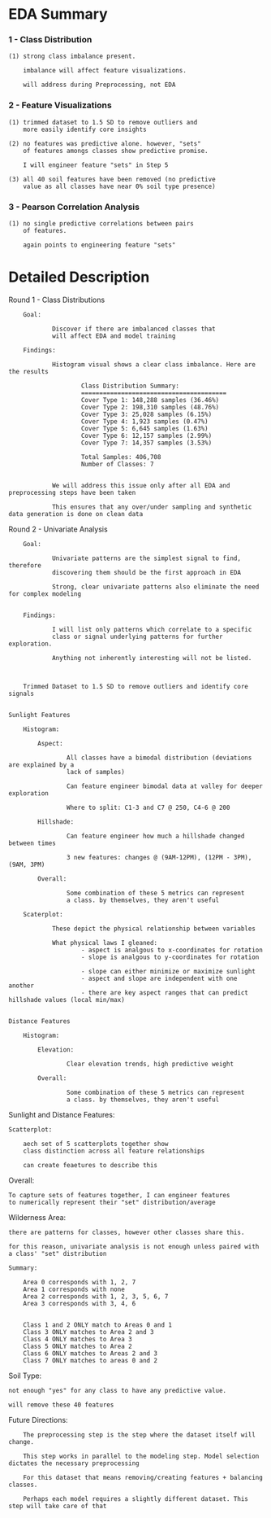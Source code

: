# EDA Summary

### 1 - Class Distribution

    (1) strong class imbalance present.

        imbalance will affect feature visualizations.
        
        will address during Preprocessing, not EDA

### 2 - Feature Visualizations

    (1) trimmed dataset to 1.5 SD to remove outliers and
        more easily identify core insights

    (2) no features was predictive alone. however, "sets"
        of features amongs classes show predictive promise.

        I will engineer feature "sets" in Step 5

    (3) all 40 soil features have been removed (no predictive
        value as all classes have near 0% soil type presence)


### 3 - Pearson Correlation Analysis

    (1) no single predictive correlations between pairs
        of features.

        again points to engineering feature "sets"


# Detailed Description
Round 1 - Class Distributions


        Goal:

                Discover if there are imbalanced classes that 
                will affect EDA and model training

        Findings:        
        
                Histogram visual shows a clear class imbalance. Here are the results
                        
                        Class Distribution Summary:
                        ========================================
                        Cover Type 1: 148,288 samples (36.46%)
                        Cover Type 2: 198,310 samples (48.76%)
                        Cover Type 3: 25,028 samples (6.15%)
                        Cover Type 4: 1,923 samples (0.47%)
                        Cover Type 5: 6,645 samples (1.63%)
                        Cover Type 6: 12,157 samples (2.99%)
                        Cover Type 7: 14,357 samples (3.53%)

                        Total Samples: 406,708
                        Number of Classes: 7

                
                We will address this issue only after all EDA and preprocessing steps have been taken

                This ensures that any over/under sampling and synthetic data generation is done on clean data


Round 2 - Univariate Analysis


        Goal:

                Univariate patterns are the simplest signal to find, therefore
                discovering them should be the first approach in EDA

                Strong, clear univariate patterns also eliminate the need for complex modeling


        Findings:
        
                I will list only patterns which correlate to a specific 
                class or signal underlying patterns for further exploration.

                Anything not inherently interesting will not be listed. 



        Trimmed Dataset to 1.5 SD to remove outliers and identify core signals

        
    Sunlight Features
    
        Histogram:

            Aspect: 
                    
                    All classes have a bimodal distribution (deviations are explained by a
                    lack of samples)

                    Can feature engineer bimodal data at valley for deeper exploration

                    Where to split: C1-3 and C7 @ 250, C4-6 @ 200

            Hillshade:

                    Can feature engineer how much a hillshade changed between times

                    3 new features: changes @ (9AM-12PM), (12PM - 3PM), (9AM, 3PM)

            Overall:

                    Some combination of these 5 metrics can represent
                    a class. by themselves, they aren't useful

        Scaterplot:

                These depict the physical relationship between variables

                What physical laws I gleaned:
                        - aspect is analgous to x-coordinates for rotation
                        - slope is analgous to y-coordinates for rotation

                        - slope can either minimize or maximize sunlight
                        - aspect and slope are independent with one another
                        - there are key aspect ranges that can predict hillshade values (local min/max)


    Distance Features
    
        Histogram:

            Elevation: 

                    Clear elevation trends, high predictive weight 
            
            Overall:

                    Some combination of these 5 metrics can represent
                    a class. by themselves, they aren't useful



Sunlight and Distance Features:

    Scatterplot: 

        aech set of 5 scatterplots together show 
        class distinction across all feature relationships

        can create feaetures to describe this

Overall:

    To capture sets of features together, I can engineer features
    to numerically represent their "set" distribution/average


Wilderness Area:

    there are patterns for classes, however other classes share this.
    
    for this reason, univariate analysis is not enough unless paired with a class' "set" distribution

    Summary:

        Area 0 corresponds with 1, 2, 7
        Area 1 corresponds with none
        Area 2 corresponds with 1, 2, 3, 5, 6, 7
        Area 3 corresponds with 3, 4, 6


        Class 1 and 2 ONLY match to Areas 0 and 1
        Class 3 ONLY matches to Area 2 and 3
        Class 4 ONLY matches to Area 3
        Class 5 ONLY matches to Area 2
        Class 6 ONLY matches to Areas 2 and 3
        Class 7 ONLY matches to areas 0 and 2

Soil Type:

    not enough "yes" for any class to have any predictive value.

    will remove these 40 features

Future Directions:

        The preprocessing step is the step where the dataset itself will change.

        This step works in parallel to the modeling step. Model selection dictates the necessary preprocessing
        
        For this dataset that means removing/creating features + balancing classes.

        Perhaps each model requires a slightly different dataset. This step will take care of that
